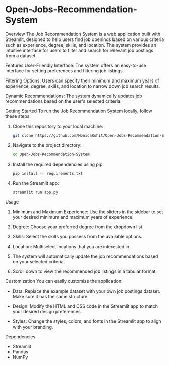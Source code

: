 # Open-Jobs-Recommendation-System

Overview
The Job Recommendation System is a web application built with Streamlit, designed to help users find job openings based on various criteria such as experience, degree, skills, and location. The system provides an intuitive interface for users to filter and search for relevant job postings from a dataset.

Features
User-Friendly Interface: The system offers an easy-to-use interface for setting preferences and filtering job listings.

Filtering Options: Users can specify their minimum and maximum years of experience, degree, skills, and location to narrow down job search results.

Dynamic Recommendations: The system dynamically updates job recommendations based on the user's selected criteria.

Getting Started
To run the Job Recommendation System locally, follow these steps:
1. Clone this repository to your local machine:
   ```bash
   git clone https://github.com/MonicaRohit/Open-Jobs-Recommendation-System.git
   ```
2. Navigate to the project directory:
   ```bash
   cd Open-Jobs-Recommendation-System
   ```
3. Install the required dependencies using pip:
   ```bash
   pip install -r requirements.txt
   ```
4. Run the Streamlit app:
   ```bash
   streamlit run app.py
   ```
Usage
1. Minimum and Maximum Experience: Use the sliders in the sidebar to set your desired 
   minimum and maximum years of experience.

2. Degree: Choose your preferred degree from the dropdown list.

3. Skills: Select the skills you possess from the available options.

4. Location: Multiselect locations that you are interested in.

5. The system will automatically update the job recommendations based on your selected 
   criteria.

6. Scroll down to view the recommended job listings in a tabular format.

Customization
You can easily customize the application:

- Data: Replace the example dataset with your own job postings dataset. Make sure it has 
        the same structure.

- Design: Modify the HTML and CSS code in the Streamlit app to match your desired design 
          preferences.

- Styles: Change the styles, colors, and fonts in the Streamlit app to align with your 
          branding.

Dependencies
- Streamlit
- Pandas
- NumPy



